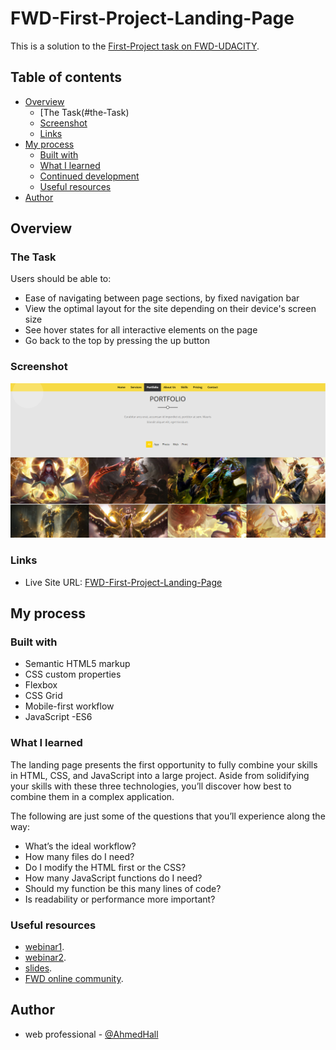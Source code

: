 # FWD-First-Project-Landing-Page

This is a solution to the [First-Project task on FWD-UDACITY](https://egfwd.com/). 

## Table of contents

- [Overview](#overview)
  - [The Task(#the-Task)
  - [Screenshot](#screenshot)
  - [Links](#links)
- [My process](#my-process)
  - [Built with](#built-with)
  - [What I learned](#what-i-learned)
  - [Continued development](#continued-development)
  - [Useful resources](#useful-resources)
- [Author](#author)

## Overview

### The Task

Users should be able to:
- Ease of navigating between page sections, by fixed navigation bar
- View the optimal layout for the site depending on their device's screen size
- See hover states for all interactive elements on the page
- Go back to the top by pressing the up button
### Screenshot

![](images/screenshot.png)

### Links

- Live Site URL: [FWD-First-Project-Landing-Page](https://ahmedhll.github.io/FWD-First-Project-Landing-Page/)

## My process

### Built with

- Semantic HTML5 markup
- CSS custom properties
- Flexbox
- CSS Grid
- Mobile-first workflow
- JavaScript -ES6
### What I learned

The landing page presents the first opportunity to fully combine your skills in HTML, CSS, and JavaScript into a large project.
 Aside from solidifying your skills with these three technologies, you’ll discover how best to combine them in a complex application.

The following are just some of the questions that you’ll experience along the way:

- What’s the ideal workflow?
- How many files do I need?
- Do I modify the HTML first or the CSS?
- How many JavaScript functions do I need?
- Should my function be this many lines of code?
- Is readability or performance more important?

### Useful resources

- [webinar1](https://udacity.zoom.us/rec/play/qnQZJLcR9JDQO660FN7P_ltSZNjeDE2M13qxCyOI5z_mesgNPXaehunocDU-CCsPbu3DqjEWAVxWNT3b.brR5MFzW623aXAHv?continueMode=true&_x_zm_rtaid=fzAJpDm4TROp6BD3duEzsw.1638740725930.3a125f6599ee45130c0cb018c992a899&_x_zm_rhtaid=972).
- [webinar2](https://udacity.zoom.us/rec/play/u_zCHweC2Lya-u2bKEd0lJjGc5InsOXzJm_gIKXw_v3DM9unHJ13B_vyBY4lQ6qXjkNW9DUIfM-hakDu.obHqkCCpLpgWDfls?startTime=1642787885000&_x_zm_rtaid=OKPKLyEQToWT7TTnxTz8IQ.1643132826353.9dad08c0abf1e1d34dddf3ac04120f11&_x_zm_rhtaid=809).
- [slides](https://docs.google.com/presentation/d/162IuU4G3H3oD8-FLHbhhY5iMFrZzYxE3/edit#slide=id.p1).
- [FWD online community](https://nfpdiscussions.udacity.com/c/questions-hub/web-professional-questions-hub/85).
## Author

- web professional - [@AhmedHall](https://nfpdiscussions.udacity.com/u/ahmedhall/summary)